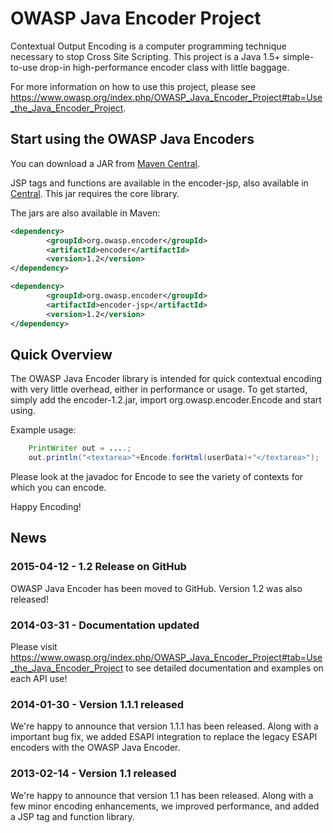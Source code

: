 OWASP Java Encoder Project
==========================
Contextual Output Encoding is a computer programming technique necessary to stop Cross Site Scripting. This project is a Java 1.5+ simple-to-use drop-in high-performance encoder class with little baggage.

For more information on how to use this project, please see https://www.owasp.org/index.php/OWASP_Java_Encoder_Project#tab=Use_the_Java_Encoder_Project.

Start using the OWASP Java Encoders
-----------------------------------
You can download a JAR from [Maven Central](https://search.maven.org/#search|ga|1|g%3A%22org.owasp.encoder%22%20a%3A%22encoder%22).

JSP tags and functions are available in the encoder-jsp, also available in [Central](http://search.maven.org/remotecontent?filepath=org/owasp/encoder/encoder-jsp/1.2/encoder-jsp-1.2.jar). This jar requires the core library.

The jars are also available in Maven:

```xml
<dependency>
        <groupId>org.owasp.encoder</groupId>
        <artifactId>encoder</artifactId>
        <version>1.2</version>
</dependency>

<dependency>
        <groupId>org.owasp.encoder</groupId>
        <artifactId>encoder-jsp</artifactId>
        <version>1.2</version>
</dependency>
```

Quick Overview
--------------
The OWASP Java Encoder library is intended for quick contextual encoding with very little overhead, either in performance or usage. To get started, simply add the encoder-1.2.jar, import org.owasp.encoder.Encode and start using.

Example usage:

```java
    PrintWriter out = ....;
    out.println("<textarea>"+Encode.forHtml(userData)+"</textarea>");
```

Please look at the javadoc for Encode to see the variety of contexts for which you can encode.

Happy Encoding!

News
----
### 2015-04-12 - 1.2 Release on GitHub
OWASP Java Encoder has been moved to GitHub. Version 1.2 was also released!

### 2014-03-31 - Documentation updated
Please visit https://www.owasp.org/index.php/OWASP_Java_Encoder_Project#tab=Use_the_Java_Encoder_Project to see detailed documentation and examples on each API use!

### 2014-01-30 - Version 1.1.1 released
We're happy to announce that version 1.1.1 has been released. Along with a important bug fix, we added ESAPI integration to replace the legacy ESAPI encoders with the OWASP Java Encoder.

### 2013-02-14 - Version 1.1 released
We're happy to announce that version 1.1 has been released. Along with a few minor encoding enhancements, we improved performance, and added a JSP tag and function library.